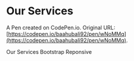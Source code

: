 # Our Services

A Pen created on CodePen.io. Original URL: [https://codepen.io/baahubali92/pen/wNoMMq](https://codepen.io/baahubali92/pen/wNoMMq).

Our Services Bootstrap Reponsive